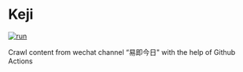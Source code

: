 # Keji

[![run](https://github.com/BugWriter2/Keji/actions/workflows/run.yaml/badge.svg)](https://github.com/BugWriter2/Keji/actions/workflows/run.yaml)

Crawl content from wechat channel “易即今日" with the help of Github Actions

